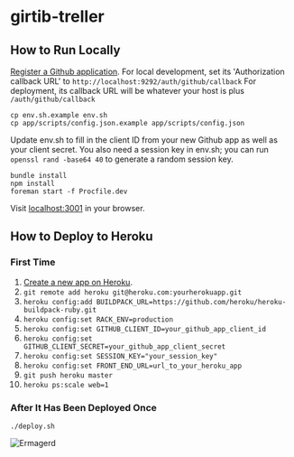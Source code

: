# girtib-treller

## How to Run Locally

[Register a Github application](https://github.com/settings/applications/new).
For local development, set its 'Authorization callback URL' to
`http://localhost:9292/auth/github/callback` For deployment, its callback URL
will be whatever your host is plus `/auth/github/callback`

    cp env.sh.example env.sh
    cp app/scripts/config.json.example app/scripts/config.json

Update env.sh to fill in the client ID from your new Github app as well
as your client secret. You also need a session key in env.sh; you can run
`openssl rand -base64 40` to generate a random session key.

    bundle install
    npm install
    foreman start -f Procfile.dev

Visit [localhost:3001](http://localhost:3001/) in your browser.

## How to Deploy to Heroku

### First Time

1. [Create a new app on Heroku](https://dashboard.heroku.com/apps).
1. `git remote add heroku git@heroku.com:yourherokuapp.git`
1. `heroku config:add BUILDPACK_URL=https://github.com/heroku/heroku-buildpack-ruby.git`
1. `heroku config:set RACK_ENV=production`
1. `heroku config:set GITHUB_CLIENT_ID=your_github_app_client_id`
1. `heroku config:set GITHUB_CLIENT_SECRET=your_github_app_client_secret`
1. `heroku config:set SESSION_KEY="your_session_key"`
1. `heroku config:set FRONT_END_URL=url_to_your_heroku_app`
1. `git push heroku master`
1. `heroku ps:scale web=1`

### After It Has Been Deployed Once

    ./deploy.sh

![Ermagerd](https://raw.githubusercontent.com/moneypenny/girtib-treller/master/ermagerd.jpg)
